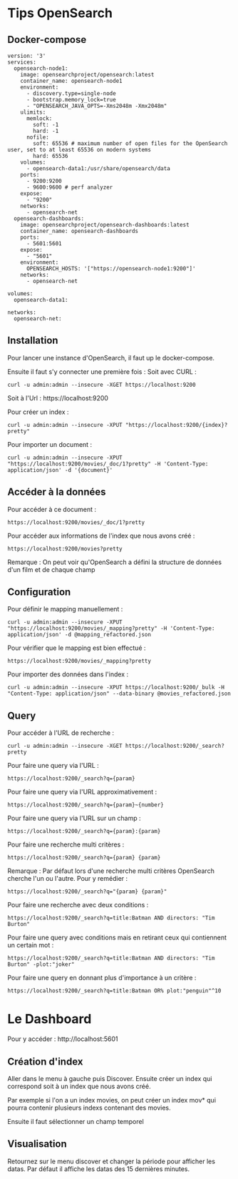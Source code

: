 # Tips OpenSearch

## Docker-compose

```
version: '3'
services:
  opensearch-node1:
    image: opensearchproject/opensearch:latest
    container_name: opensearch-node1
    environment:
      - discovery.type=single-node
      - bootstrap.memory_lock=true 
      - "OPENSEARCH_JAVA_OPTS=-Xms2048m -Xmx2048m" 
    ulimits:
      memlock:
        soft: -1
        hard: -1
      nofile:
        soft: 65536 # maximum number of open files for the OpenSearch user, set to at least 65536 on modern systems
        hard: 65536
    volumes:
      - opensearch-data1:/usr/share/opensearch/data
    ports:
      - 9200:9200
      - 9600:9600 # perf analyzer
    expose:
      - "9200"
    networks:
      - opensearch-net
  opensearch-dashboards:
    image: opensearchproject/opensearch-dashboards:latest
    container_name: opensearch-dashboards
    ports:
      - 5601:5601
    expose:
      - "5601"
    environment:
      OPENSEARCH_HOSTS: '["https://opensearch-node1:9200"]'
    networks:
      - opensearch-net

volumes:
  opensearch-data1:

networks:
  opensearch-net:

```

## Installation

Pour lancer une instance d'OpenSearch, il faut up le docker-compose.

Ensuite il faut s'y connecter une première fois :
Soit avec CURL : 
```
curl -u admin:admin --insecure -XGET https://localhost:9200
```

Soit à l'Url : https://localhost:9200

Pour créer un index : 
```
curl -u admin:admin --insecure -XPUT "https://localhost:9200/{index}?pretty"
```

Pour importer un document :
```
curl -u admin:admin --insecure -XPUT "https://localhost:9200/movies/_doc/1?pretty" -H 'Content-Type: application/json' -d '{document}'
```

## Accéder à la données

Pour accéder à ce document :
```
https://localhost:9200/movies/_doc/1?pretty
```

Pour accéder aux informations de l'index que nous avons créé :
```
https://localhost:9200/movies?pretty
```

Remarque : On peut voir qu'OpenSearch a défini la structure de données d'un film et de chaque champ

## Configuration

Pour définir le mapping manuellement :
```
curl -u admin:admin --insecure -XPUT "https://localhost:9200/movies/_mapping?pretty" -H 'Content-Type: application/json' -d @mapping_refactored.json
```

Pour vérifier que le mapping est bien effectué : 
```
https://localhost:9200/movies/_mapping?pretty
```


Pour importer des données dans l'index : 
```
curl -u admin:admin --insecure -XPUT https://localhost:9200/_bulk -H "Content-Type: application/json" --data-binary @movies_refactored.json
```

## Query

Pour accéder à l'URL de recherche :
```
curl -u admin:admin --insecure -XGET https://localhost:9200/_search?pretty
```

Pour faire une query via l'URL :
```
https://localhost:9200/_search?q={param}
```

Pour faire une query via l'URL approximativement :
```
https://localhost:9200/_search?q={param}~{number}
```

Pour faire une query via l'URL sur un champ :
```
https://localhost:9200/_search?q={param}:{param}
```

Pour faire une recherche multi critères :
```
https://localhost:9200/_search?q={param} {param}
```

Remarque : Par défaut lors d'une recherche multi critères OpenSearch cherche l'un ou l'autre.
Pour y remédier :

```
https://localhost:9200/_search?q="{param} {param}"
```

Pour faire une recherche avec deux conditions :
```
https://localhost:9200/_search?q=title:Batman AND directors: "Tim Burton"
```

Pour faire une query avec conditions mais en retirant ceux qui contiennent un certain mot :
```
https://localhost:9200/_search?q=title:Batman AND directors: "Tim Burton" -plot:"joker"
```

Pour faire une query en donnant plus d'importance à un critère :
```
https://localhost:9200/_search?q=title:Batman OR% plot:"penguin"^10
```

# Le Dashboard

Pour y accéder : http://localhost:5601

## Création d'index

Aller dans le menu à gauche puis Discover.
Ensuite créer un index qui correspond soit à un index que nous avons créé.

Par exemple si l'on a un index movies, on peut créer un index mov* qui pourra contenir plusieurs indexs contenant des movies.

Ensuite il faut sélectionner un champ temporel

## Visualisation

Retournez sur le menu discover et changer la période pour afficher les datas.
Par défaut il affiche les datas des 15 dernières minutes.